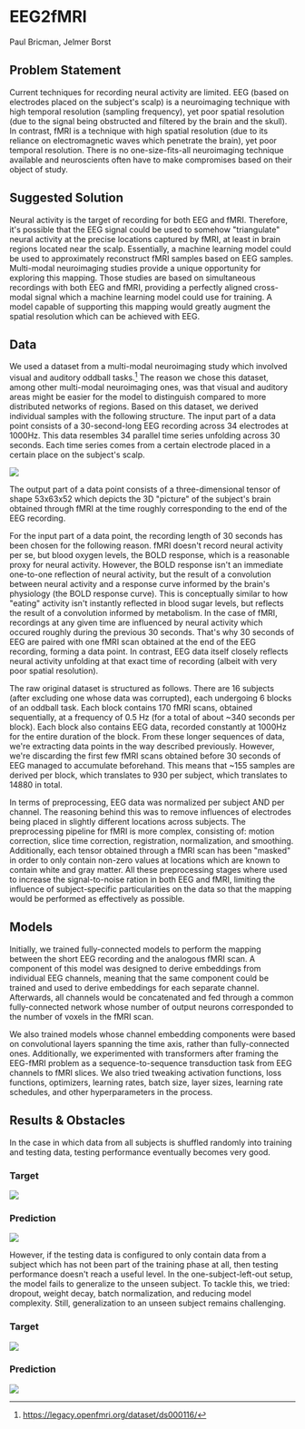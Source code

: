 # EEG2fMRI
Paul Bricman, Jelmer Borst

## Problem Statement
Current techniques for recording neural activity are limited. EEG (based on electrodes placed on the subject's scalp) is a neuroimaging technique with high temporal resolution (sampling frequency), yet poor spatial resolution (due to the signal being obstructed and filtered by the brain and the skull). In contrast, fMRI is a technique with high spatial resolution (due to its reliance on electromagnetic waves which penetrate the brain), yet poor temporal resolution. There is no one-size-fits-all neuroimaging technique available and neuroscients often have to make compromises based on their object of study.

## Suggested Solution

Neural activity is the target of recording for both EEG and fMRI. Therefore, it's possible that the EEG signal could be used to somehow "triangulate" neural activity at the precise locations captured by fMRI, at least in brain regions located near the scalp. Essentially, a machine learning model could be used to approximately reconstruct fMRI samples based on EEG samples. Multi-modal neuroimaging studies provide a unique opportunity for exploring this mapping. Those studies are based on simultaneous recordings with both EEG and fMRI, providing a perfectly aligned cross-modal signal which a machine learning model could use for training. A model capable of supporting this mapping would greatly augment the spatial resolution which can be achieved with EEG. 

## Data

We used a dataset from a multi-modal neuroimaging study which involved visual and auditory oddball tasks.[^1] The reason we chose this dataset, among other multi-modal neuroimaging ones, was that visual and auditory areas might be easier for the model to distinguish compared to more distributed networks of regions. Based on this dataset, we derived individual samples with the following structure. The input part of a data point consists of a 30-second-long EEG recording across 34 electrodes at 1000Hz. This data resembles 34 parallel time series unfolding across 30 seconds. Each time series comes from a certain electrode placed in a certain place on the subject's scalp.

![](./eeg.png)


The output part of a data point consists of a three-dimensional tensor of shape 53x63x52 which depicts the 3D "picture" of the subject's brain obtained through fMRI at the time roughly corresponding to the end of the EEG recording.

For the input part of a data point, the recording length of 30 seconds has been chosen for the following reason. fMRI doesn't record neural activity per se, but blood oxygen levels, the BOLD response, which is a reasonable proxy for neural activity. However, the BOLD response isn't an immediate one-to-one reflection of neural activity, but the result of a convolution between neural activity and a response curve informed by the brain's physiology (the BOLD response curve). This is conceptually similar to how "eating" activity isn't instantly reflected in blood sugar levels, but reflects the result of a convolution informed by metabolism. In the case of fMRI, recordings at any given time are influenced by neural activity which occured roughly during the previous 30 seconds. That's why 30 seconds of EEG are paired with one fMRI scan obtained at the end of the EEG recording, forming a data point. In contrast, EEG data itself closely reflects neural activity unfolding at that exact time of recording (albeit with very poor spatial resolution).

The raw original dataset is structured as follows. There are 16 subjects (after excluding one whose data was corrupted), each undergoing 6 blocks of an oddball task. Each block contains 170 fMRI scans, obtained sequentially, at a frequency of 0.5 Hz (for a total of about ~340 seconds per block). Each block also contains EEG data, recorded constantly at 1000Hz for the entire duration of the block. From these longer sequences of data, we're extracting data points in the way described previously. However, we're discarding the first few fMRI scans obtained before 30 seconds of EEG managed to accumulate beforehand. This means that ~155 samples are derived per block, which translates to 930 per subject, which translates to 14880 in total.

In terms of preprocessing, EEG data was normalized per subject AND per channel. The reasoning behind this was to remove influences of electrodes being placed in slightly different locations across subjects. The preprocessing pipeline for fMRI is more complex, consisting of: motion correction, slice time correction, registration, normalization, and smoothing. Additionally, each tensor obtained through a fMRI scan has been "masked" in order to only contain non-zero values at locations which are known to contain white and gray matter. All these preprocessing stages where used to increase the signal-to-noise ration in both EEG and fMRI, limiting the influence of subject-specific particularities on the data so that the mapping would be performed as effectively as possible.

## Models

Initially, we trained fully-connected models to perform the mapping between the short EEG recording and the analogous fMRI scan. A component of this model was designed to derive embeddings from individual EEG channels, meaning that the same component could be trained and used to derive embeddings for each separate channel. Afterwards, all channels would be concatenated and fed through a common fully-connected network whose number of output neurons corresponded to the number of voxels in the fMRI scan.

We also trained models whose channel embedding components were based on convolutional layers spanning the time axis, rather than fully-connected ones. Additionally, we experimented with transformers after framing the EEG-fMRI problem as a sequence-to-sequence transduction task from EEG channels to fMRI slices. We also tried tweaking activation functions, loss functions, optimizers, learning rates, batch size, layer sizes, learning rate schedules, and other hyperparameters in the process.

## Results & Obstacles

In the case in which data from all subjects is shuffled randomly into training and testing data, testing performance eventually becomes very good.

### Target
![](./within.png)

### Prediction
![](./within_pred.png)

However, if the testing data is configured to only contain data from a subject which has not been part of the training phase at all, then testing performance doesn't reach a useful level. In the one-subject-left-out setup, the model fails to generalize to the unseen subject. To tackle this, we tried: dropout, weight decay, batch normalization, and reducing model complexity. Still, generalization to an unseen subject remains challenging.

### Target
![](./between.png)

### Prediction
![](./between_pred.png)

[^1]: https://legacy.openfmri.org/dataset/ds000116/
